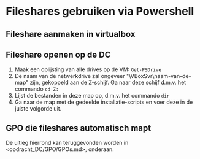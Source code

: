 # Fileshares gebruiken via Powershell

## Fileshare aanmaken in virtualbox

## Fileshare openen op de DC

1. Maak een oplijsting van alle drives op de VM: `Get-PSDrive`
2. De naam van de netwerkdrive zal ongeveer "\\VBoxSvr\naam-van-de-map" zijn, gekoppeld aan de Z-schijf. Ga naar deze schijf d.m.v. het commando `cd Z:`
3. Lijst de bestanden in deze map op, d.m.v. het commando `dir`
4. Ga naar de map met de gedeelde installatie-scripts en voer deze in de juiste volgorde uit.

## GPO die fileshares automatisch mapt

De uitleg hierrond kan teruggevonden worden in <opdracht_DC/GPO/GPOs.md>, onderaan.
